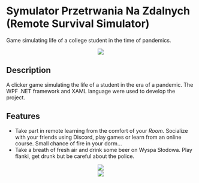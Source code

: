 # Symulator Przetrwania Na Zdalnych (Remote Survival Simulator)
Game simulating life of a college student in the time of pandemics.

<div align="center">
  <kbd>
    <img src="menu.png" />
  </kbd>
</div>

## Description 
A clicker game simulating the life of a student in the era of a pandemic. The WPF .NET framework and XAML language were used to develop the project.

## Features
- Take part in remote learning from the comfort of your *Room*. Socialize with your friends using Discord, play games or learn from an online course. Small chance of fire in your dorm...
- Take a breath of fresh air and drink some beer on Wyspa Słodowa. Play flanki, get drunk but be careful about the police.

<div align="center">
  <kbd>
    <img src="main.png" />
  </kbd>
</div>
<div align="center">
  <kbd>
    <img src="wyspa.png" />
  </kbd>
</div>
